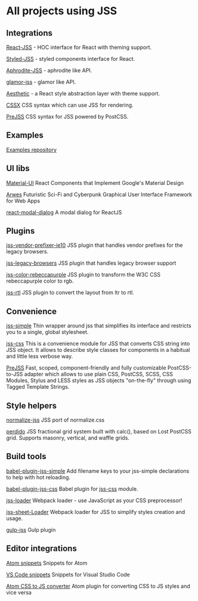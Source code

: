 # All projects using JSS

## Integrations

[React-JSS](https://github.com/cssinjs/react-jss) - HOC interface for React with theming support.

[Styled-JSS](https://github.com/cssinjs/styled-jss) - styled components interface for React.

[Aphrodite-JSS](https://github.com/cssinjs/aphrodite-jss) - aphrodite like API.

[glamor-jss](https://github.com/dan-lee/glamor-jss) - glamor like API.

[Aesthetic](https://github.com/milesj/aesthetic/tree/master/packages/aesthetic) - a React style abstraction layer with theme support.

[CSSX](https://github.com/krasimir/cssx) CSS syntax which can use JSS for rendering.

[PreJSS](https://github.com/axept/prejss) CSS syntax for JSS powered by PostCSS.


## Examples

[Examples repository](https://github.com/cssinjs/examples)

## UI libs

[Material-UI](https://github.com/callemall/material-ui) React Components that Implement Google's Material Design

[Arwes](https://arwes.romelperez.com) Futuristic Sci-Fi and Cyberpunk Graphical User Interface Framework for Web Apps

[react-modal-dialog](https://github.com/qimingweng/react-modal-dialog) A modal dialog for ReactJS

## Plugins

[jss-vendor-prefixer-ie10](https://github.com/alexkuz/jss-vendor-prefixer-ie10) JSS plugin that handles vendor prefixes for the legacy browsers.

[jss-legacy-browsers](https://github.com/moliver-bb/jss-legacy-browsers) JSS plugin that handles legacy browser support

[jss-color-rebeccapurple](https://github.com/joshgillies/jss-color-rebeccapurple) JSS plugin to transform the W3C CSS rebeccapurple color to rgb.

[jss-rtl](https://github.com/alitaheri/jss-rtl) JSS plugin to convert the layout from ltr to rtl.

## Convenience

[jss-simple](https://github.com/ashaffer/jss-simple) Thin wrapper around jss that simplifies its interface and restricts you to a single, global stylesheet.

[jss-css](https://github.com/alexkuz/jss-css) This is a convenience module for JSS that converts CSS string into JSS object. It allows to describe style classes for components in a habitual and little less verbose way.

[PreJSS](https://github.com/axept/prejss) Fast, scoped, component-friendly and fully customizable PostCSS-to-JSS adapter which allows to use plain CSS, PostCSS, SCSS, CSS Modules, Stylus and LESS styles as JSS objects "on-the-fly" through using Tagged Template Strings.

## Style helpers

[normalize-jss](https://github.com/cssinjs/normalize-jss) JSS port of normalize.css

[perdido](https://github.com/wldcordeiro/perdido) JSS fractional grid system built with calc(), based on Lost PostCSS grid. Supports masonry, vertical, and waffle grids.

## Build tools

[babel-plugin-jss-simple](https://github.com/ashaffer/babel-plugin-jss-simple) Add filename keys to your jss-simple declarations to help with hot reloading.

[babel-plugin-jss-css](https://github.com/alexkuz/babel-plugin-jss-css) Babel plugin for [jss-css](https://github.com/alexkuz/jss-css) module.

[jss-loader](https://github.com/markdalgleish/jss-loader) Webpack loader - use JavaScript as your CSS preprocessor!

[jss-sheet-Loader](https://github.com/wellguimaraes/jss-sheet-loader) Webpack loader for JSS to simplify styles creation and usage.

[gulp-jss](https://github.com/gooy/gulp-jss) Gulp plugin

## Editor integrations

[Atom snippets](https://github.com/march213/jss-atom-snippets) Snippets for Atom

[VS Code snippets](https://marketplace.visualstudio.com/items?itemName=visioncan.vscode-jss-snippets) Snippets for Visual Studio Code

[Atom CSS to JS converter](https://github.com/ansumanshah/css-in-js) Atom plugin for converting CSS to JS styles and vice versa
